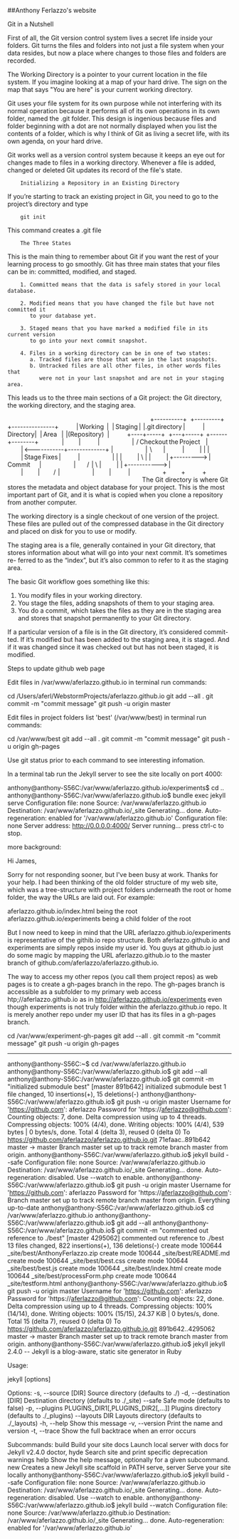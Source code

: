 ##Anthony Ferlazzo's website

Git in a Nutshell

First of all, the Git version control system lives a secret life inside your folders.
Git turns the files and folders into not just a file system when your data resides,
but now a place where changes to those files and folders are recorded.

The Working Directory is a pointer to your current location in the file system. If you
imagine looking at a map of your hard drive. The sign on the map that says "You are here"
is your current working directory.

Git uses your file system for its own purpose while not interfering with its normal
operation because it performs all of its own operations in its own folder, named the .git
folder. This design is ingenious because files and folder beginning with a dot are not normally
displayed when you list the contents of a folder, which is why I think of Git as
living a secret life, with its own agenda, on your hard drive.

Git works well as a version control system because it keeps an eye out for changes
made to files in a working directory. Whenever a file is added, changed or deleted
Git updates its record of the file's state.

		Initializing a Repository in an Existing Directory

If you’re starting to track an existing project in Git, you need to go to the
project’s directory and type

		git init

This command creates a .git file


		The Three States

This is the main thing to remember about Git if you want the rest of your learning process
to go smoothly. Git has three main states that your files can be in: committed, modified, and staged.

		1. Committed means that the data is safely stored in your local database.

		2. Modified means that you have changed the file but have not committed it
		   to your database yet.

		3. Staged means that you have marked a modified file in its current version
		   to go into your next commit snapshot.

		4. Files in a working directory can be in one of two states:
		   a. Tracked files are those that were in the last snapshots.
		   b. Untracked files are all other files, in other words files that
			  were not in your last snapshot and are not in your staging area.

This leads us to the three main sections of a Git project: the Git directory, the
working directory, and the staging area.


                                                          
                                                          
       +----------+   +---------+  +---------------+       
       | Working  |   | Staging |  |.git directory |       
       | Directory|   | Area    |  |(Repository)   |       
       +----+-----+   +---+-----+  +------+--------+       
            |             |               |               
            |  / Checkout the Project     |               
            | <-----------+-------------+ |               
            |  \          |               |
            |             |               |               
            | Stage Fixes |               |               
            |             |               |
            |          \  |               |
            | +---------> | Commit        |               
            |          /  |            \  |
            |             | +-----------> |               
            |             |            /  |               
            |             |               |               
            +             +               +               
                                                          
                                                          
   The Git directory is where Git stores the metadata and object database for
your project. This is the most important part of Git, and it is what is copied
when you clone a repository from another computer.

   The working directory is a single checkout of one version of the project.
These files are pulled out of the compressed database in the Git directory and
placed on disk for you to use or modify.

   The staging area is a file, generally contained in your Git directory, that
stores information about what will go into your next commit. It’s sometimes re-
ferred to as the “index”, but it’s also common to refer to it as the staging area.

   The basic Git workflow goes something like this:
   1. You modify files in your working directory.
   2. You stage the files, adding snapshots of them to your staging area.
   3. You do a commit, which takes the files as they are in the staging area and
       stores that snapshot permanently to your Git directory.

   If a particular version of a file is in the Git directory, it’s considered commit-
ted. If it’s modified but has been added to the staging area, it is staged. And if it
was changed since it was checked out but has not been staged, it is modified.



Steps to update github web page


Edit files in /var/www/aferlazzo.github.io
in terminal run commands:

cd /Users/aferl/WebstormProjects/aferlazzo.github.io
git add --all .
git commit -m "commit message"
git push -u origin master


Edit files in project folders list 'best' (/var/www/best)
in terminal run commands:

cd /var/www/best
git add --all .
git commit -m "commit message"
git push -u origin gh-pages


Use git status prior to each command to see interesting infomation.

In a terminal tab run the Jekyll server to see the site locally on port 4000:

anthony@anthony-S56C:/var/www/aferlazzo.github.io/experiments$ cd ..
anthony@anthony-S56C:/var/www/aferlazzo.github.io$ bundle exec jekyll serve
Configuration file: none
            Source: /var/www/aferlazzo.github.io
       Destination: /var/www/aferlazzo.github.io/_site
      Generating...
                    done.
 Auto-regeneration: enabled for '/var/www/aferlazzo.github.io'
Configuration file: none
    Server address: http://0.0.0.0:4000/
  Server running... press ctrl-c to stop.


more background:

Hi James,

Sorry for not responding sooner, but I've been busy at work. Thanks for your help. I had been thinking of the old folder
structure of my web site, which was a tree-structure with project folders underneath the root or home folder, the way the
URLs are laid out. For example:

aferlazzo.github.io/index.html being the root
aferlazzo.github.io/experiments being a child folder of the root

But I now need to keep in mind that the URL aferlazzo.github.io/experiments is representative of the githib.io repo
structure. Both aferlazzo.github.io and experiments are simply repos inside my user id. You guys at github.io just do
some magic by mapping the URL aferlazzo.github.io to the master branch of github.com/aferlazzo/aferlazzo.github.io.

The way to access my other repos (you call them project repos) as web pages is to create a gh-pages branch in the repo.
The gh-pages branch is accessible as a subfolder to my primary web access htp;//aferlazzo.github.io as in
http://aferlazzo.github.io/experiments even though experiments is not truly folder within the aferlazzo.github.io repo.
It is merely another repo under my user ID that has its files in a gh-pages branch.


cd /var/www/experiment-gh-pages
git add --all .
git commit -m "commit message"
git push -u origin gh-pages

--------------------------------------------------------------------------

anthony@anthony-S56C:~$ cd /var/www/aferlazzo.github.io
anthony@anthony-S56C:/var/www/aferlazzo.github.io$ git add --all
anthony@anthony-S56C:/var/www/aferlazzo.github.io$ git commit -m "initialized submodule best"
[master 891b642] initialized submodule best
 1 file changed, 10 insertions(+), 15 deletions(-)
anthony@anthony-S56C:/var/www/aferlazzo.github.io$ git push -u origin master
Username for 'https://github.com': aferlazzo
Password for 'https://aferlazzo@github.com':
Counting objects: 7, done.
Delta compression using up to 4 threads.
Compressing objects: 100% (4/4), done.
Writing objects: 100% (4/4), 539 bytes | 0 bytes/s, done.
Total 4 (delta 3), reused 0 (delta 0)
To https://github.com/aferlazzo/aferlazzo.github.io.git
   71efaac..891b642  master -> master
Branch master set up to track remote branch master from origin.
anthony@anthony-S56C:/var/www/aferlazzo.github.io$ jekyll build --safe
Configuration file: none
            Source: /var/www/aferlazzo.github.io
       Destination: /var/www/aferlazzo.github.io/_site
      Generating...
                    done.
 Auto-regeneration: disabled. Use --watch to enable.
anthony@anthony-S56C:/var/www/aferlazzo.github.io$ git push -u origin master
Username for 'https://github.com': aferlazzo
Password for 'https://aferlazzo@github.com':
Branch master set up to track remote branch master from origin.
Everything up-to-date
anthony@anthony-S56C:/var/www/aferlazzo.github.io$ cd /var/www/aferlazzo.github.io
anthony@anthony-S56C:/var/www/aferlazzo.github.io$ git add --all
anthony@anthony-S56C:/var/www/aferlazzo.github.io$ git commit -m "commented out reference to ./best"
[master 4295062] commented out reference to ./best
 13 files changed, 822 insertions(+), 136 deletions(-)
 create mode 100644 _site/best/AnthonyFerlazzo.zip
 create mode 100644 _site/best/README.md
 create mode 100644 _site/best/best.css
 create mode 100644 _site/best/best.js
 create mode 100644 _site/best/index.html
 create mode 100644 _site/best/processForm.php
 create mode 100644 _site/testform.html
anthony@anthony-S56C:/var/www/aferlazzo.github.io$ git push -u origin master
Username for 'https://github.com': aferlazzo
Password for 'https://aferlazzo@github.com':
Counting objects: 22, done.
Delta compression using up to 4 threads.
Compressing objects: 100% (14/14), done.
Writing objects: 100% (15/15), 24.37 KiB | 0 bytes/s, done.
Total 15 (delta 7), reused 0 (delta 0)
To https://github.com/aferlazzo/aferlazzo.github.io.git
   891b642..4295062  master -> master
Branch master set up to track remote branch master from origin.
anthony@anthony-S56C:/var/www/aferlazzo.github.io$ jekyll
jekyll 2.4.0 -- Jekyll is a blog-aware, static site generator in Ruby

Usage:

  jekyll <subcommand> [options]

Options:
        -s, --source [DIR]  Source directory (defaults to ./)
        -d, --destination [DIR]  Destination directory (defaults to ./_site)
            --safe         Safe mode (defaults to false)
        -p, --plugins PLUGINS_DIR1[,PLUGINS_DIR2[,...]]  Plugins directory (defaults to ./_plugins)
            --layouts DIR  Layouts directory (defaults to ./_layouts)
        -h, --help         Show this message
        -v, --version      Print the name and version
        -t, --trace        Show the full backtrace when an error occurs

Subcommands:
  build                 Build your site
  docs                  Launch local server with docs for Jekyll v2.4.0
  doctor, hyde          Search site and print specific deprecation warnings
  help                  Show the help message, optionally for a given subcommand.
  new                   Creates a new Jekyll site scaffold in PATH
  serve, server         Serve your site locally
anthony@anthony-S56C:/var/www/aferlazzo.github.io$ jekyll build --safe
Configuration file: none
            Source: /var/www/aferlazzo.github.io
       Destination: /var/www/aferlazzo.github.io/_site
      Generating...
                    done.
 Auto-regeneration: disabled. Use --watch to enable.
anthony@anthony-S56C:/var/www/aferlazzo.github.io$ jekyll build --watch
Configuration file: none
            Source: /var/www/aferlazzo.github.io
       Destination: /var/www/aferlazzo.github.io/_site
      Generating...
                    done.
 Auto-regeneration: enabled for '/var/www/aferlazzo.github.io'



